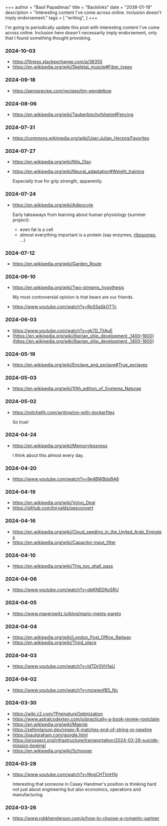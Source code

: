 +++
author = "Basil Papadimas"
title = "Backlinks"
date = "2038-01-19"
description = "Interesting content I've come across online. Inclusion doesn't imply endorsement."
tags = [
    "writing",
]
+++

I'm going to periodically update this post with interesting content I've come across online. Inclusion here doesn't necessarily imply endorsement, only that I found something thought provoking.

### 2024-10-03
- https://fitness.stackexchange.com/a/38355
- https://en.wikipedia.org/wiki/Skeletal_muscle#Fiber_types

### 2024-09-18
- https://aeroprecipe.com/recipes/tim-wendelboe
    
### 2024-08-06
- https://en.wikipedia.org/wiki/Tauberbischofsheim#Fencing

### 2024-07-31
- https://commons.wikimedia.org/wiki/User:Julian_Herzog/Favorites

### 2024-07-27
- https://en.wikipedia.org/wiki/Nils_Olav
- https://en.wikipedia.org/wiki/Neural_adaptation#Weight_training
    
    Especially true for grip strength, apparently.

### 2024-07-24
- https://en.wikipedia.org/wiki/Adipocyte

    Early takeaways from learning about human physiology (summer project):
    - even fat is a cell
    - almost everything important is a protein (say enzymes, [ribosomes](https://en.wikipedia.org/wiki/Ribosomal_protein), ...)

### 2024-07-12
- https://en.wikipedia.org/wiki/Garden_Route

### 2024-06-10
- https://en.wikipedia.org/wiki/Two-streams_hypothesis

    My most controversial opinion is that bears are our friends.

- https://www.youtube.com/watch?v=RoSSaSkOTTc

### 2024-06-03
- https://www.youtube.com/watch?v=gk7D_TliAuE
- [https://en.wikipedia.org/wiki/Iberian_ship_development,_1400–1600](https://en.wikipedia.org/wiki/Iberian_ship_development,_1400–1600)

### 2024-05-19
- https://en.wikipedia.org/wiki/Enclave_and_exclave#True_exclaves

### 2024-05-03
- https://en.wikipedia.org/wiki/10th_edition_of_Systema_Naturae

### 2024-05-02
- https://mitchellh.com/writing/nix-with-dockerfiles

    So true!

### 2024-04-24
- https://en.wikipedia.org/wiki/Memorylessness

    I think about this almost every day.

### 2024-04-20
- https://www.youtube.com/watch?v=9e4BWBdxBA8

### 2024-04-19
- https://en.wikipedia.org/wiki/Volvo_Deal
- https://github.com/torvalds/pesconvert

### 2024-04-16
- https://en.wikipedia.org/wiki/Cloud_seeding_in_the_United_Arab_Emirates
- https://en.wikipedia.org/wiki/Capacitor-input_filter

### 2024-04-10
- https://en.wikipedia.org/wiki/This_too_shall_pass

### 2024-04-06
- https://www.youtube.com/watch?v=qbKNEDKoSRU

### 2024-04-05
- https://www.mayerowitz.io/blog/mario-meets-pareto

### 2024-04-04
- https://en.wikipedia.org/wiki/London_Post_Office_Railway
- https://en.wikipedia.org/wiki/Third_place

### 2024-04-03
- https://www.youtube.com/watch?v=IdTDr0VH1aU

### 2024-04-02
- https://www.youtube.com/watch?v=mzwwofB5_Nc

### 2024-03-30
- https://wiki.c2.com/?PrematureOptimization
- https://www.astralcodexten.com/p/practically-a-book-review-rootclaim
- https://en.wikipedia.org/wiki/Maersk
- https://sethmlarson.dev/regex-$-matches-end-of-string-or-newline
- https://paulgraham.com/google.html
- https://prospect.org/infrastructure/transportation/2024-03-28-suicide-mission-boeing/
- https://en.wikipedia.org/wiki/Schooner

### 2024-03-28
- https://www.youtube.com/watch?v=NngCHTImH1g

    Interesting that someone in Casey Handmer's position is thinking hard not just about engineering but also economics, operations and manufacturing. 

### 2024-03-26
- https://www.robkhenderson.com/p/how-to-choose-a-romantic-partner

